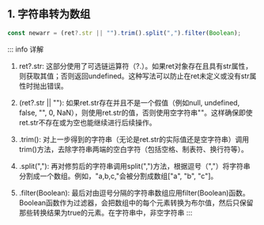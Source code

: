 ## 1. 字符串转为数组

```js
const newarr = (ret?.str || "").trim().split(",").filter(Boolean);
```

::: info 详解
1. ret?.str: 这部分使用了可选链运算符（?.）。如果ret对象存在且具有str属性，则获取其值；否则返回undefined。这种写法可以防止在ret未定义或没有str属性时抛出错误。

2. (ret?.str || ""): 如果ret.str存在并且不是一个假值（例如null, undefined, false, "", 0, NaN），则使用ret.str的值，否则使用空字符串""。这样确保即使ret.str不存在或为空也能继续进行后续操作。

3. .trim(): 对上一步得到的字符串（无论是ret.str的实际值还是空字符串）调用trim()方法，去除字符串两端的空白字符（包括空格、制表符、换行符等）。

4. .split(","): 再对修剪后的字符串调用split(",")方法，根据逗号（","）将字符串分割成一个数组。例如，"a,b,c,"会被分割成数组["a", "b", "c"]。

5. .filter(Boolean): 最后对由逗号分隔的字符串数组应用filter(Boolean)函数。Boolean函数作为过滤器，会把数组中的每个元素转换为布尔值，然后只保留那些转换结果为true的元素。在字符串中，非空字符串
:::
